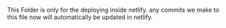 This Folder is only for the deploying inside netlify. any commits we make to this file now will automatically be updated in netlify.
